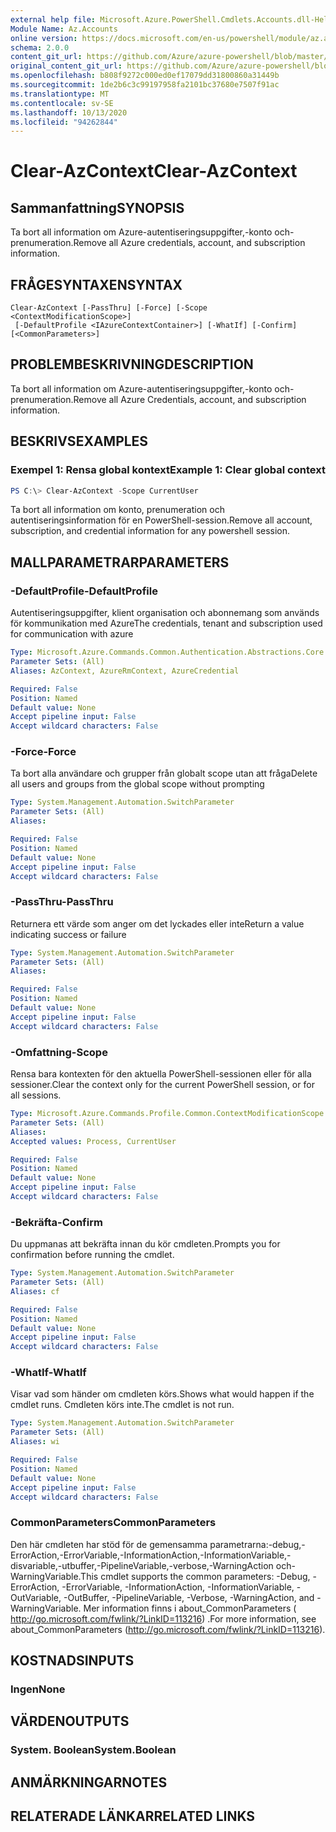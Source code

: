 ```yaml
---
external help file: Microsoft.Azure.PowerShell.Cmdlets.Accounts.dll-Help.xml
Module Name: Az.Accounts
online version: https://docs.microsoft.com/en-us/powershell/module/az.accounts/clear-azcontext
schema: 2.0.0
content_git_url: https://github.com/Azure/azure-powershell/blob/master/src/Accounts/Accounts/help/Clear-AzContext.md
original_content_git_url: https://github.com/Azure/azure-powershell/blob/master/src/Accounts/Accounts/help/Clear-AzContext.md
ms.openlocfilehash: b808f9272c000ed0ef17079dd31800860a31449b
ms.sourcegitcommit: 1de2b6c3c99197958fa2101bc37680e7507f91ac
ms.translationtype: MT
ms.contentlocale: sv-SE
ms.lasthandoff: 10/13/2020
ms.locfileid: "94262844"
---
```

# <span data-ttu-id="46f97-101">Clear-AzContext</span><span class="sxs-lookup"><span data-stu-id="46f97-101">Clear-AzContext</span></span>

## <span data-ttu-id="46f97-102">Sammanfattning</span><span class="sxs-lookup"><span data-stu-id="46f97-102">SYNOPSIS</span></span>
<span data-ttu-id="46f97-103">Ta bort all information om Azure-autentiseringsuppgifter,-konto och-prenumeration.</span><span class="sxs-lookup"><span data-stu-id="46f97-103">Remove all Azure credentials, account, and subscription information.</span></span>

## <span data-ttu-id="46f97-104">FRÅGESYNTAXEN</span><span class="sxs-lookup"><span data-stu-id="46f97-104">SYNTAX</span></span>

```
Clear-AzContext [-PassThru] [-Force] [-Scope <ContextModificationScope>]
 [-DefaultProfile <IAzureContextContainer>] [-WhatIf] [-Confirm] [<CommonParameters>]
```

## <span data-ttu-id="46f97-105">PROBLEMBESKRIVNING</span><span class="sxs-lookup"><span data-stu-id="46f97-105">DESCRIPTION</span></span>
<span data-ttu-id="46f97-106">Ta bort all information om Azure-autentiseringsuppgifter,-konto och-prenumeration.</span><span class="sxs-lookup"><span data-stu-id="46f97-106">Remove all Azure Credentials, account, and subscription information.</span></span>

## <span data-ttu-id="46f97-107">BESKRIVS</span><span class="sxs-lookup"><span data-stu-id="46f97-107">EXAMPLES</span></span>

### <span data-ttu-id="46f97-108">Exempel 1: Rensa global kontext</span><span class="sxs-lookup"><span data-stu-id="46f97-108">Example 1: Clear global context</span></span>
```powershell
PS C:\> Clear-AzContext -Scope CurrentUser
```

<span data-ttu-id="46f97-109">Ta bort all information om konto, prenumeration och autentiseringsinformation för en PowerShell-session.</span><span class="sxs-lookup"><span data-stu-id="46f97-109">Remove all account, subscription, and credential information for any powershell session.</span></span>

## <span data-ttu-id="46f97-110">MALLPARAMETRAR</span><span class="sxs-lookup"><span data-stu-id="46f97-110">PARAMETERS</span></span>

### <span data-ttu-id="46f97-111">-DefaultProfile</span><span class="sxs-lookup"><span data-stu-id="46f97-111">-DefaultProfile</span></span>
<span data-ttu-id="46f97-112">Autentiseringsuppgifter, klient organisation och abonnemang som används för kommunikation med Azure</span><span class="sxs-lookup"><span data-stu-id="46f97-112">The credentials, tenant and subscription used for communication with azure</span></span>

```yaml
Type: Microsoft.Azure.Commands.Common.Authentication.Abstractions.Core.IAzureContextContainer
Parameter Sets: (All)
Aliases: AzContext, AzureRmContext, AzureCredential

Required: False
Position: Named
Default value: None
Accept pipeline input: False
Accept wildcard characters: False
```

### <span data-ttu-id="46f97-113">-Force</span><span class="sxs-lookup"><span data-stu-id="46f97-113">-Force</span></span>
<span data-ttu-id="46f97-114">Ta bort alla användare och grupper från globalt scope utan att fråga</span><span class="sxs-lookup"><span data-stu-id="46f97-114">Delete all users and groups from the global scope without prompting</span></span>

```yaml
Type: System.Management.Automation.SwitchParameter
Parameter Sets: (All)
Aliases:

Required: False
Position: Named
Default value: None
Accept pipeline input: False
Accept wildcard characters: False
```

### <span data-ttu-id="46f97-115">-PassThru</span><span class="sxs-lookup"><span data-stu-id="46f97-115">-PassThru</span></span>
<span data-ttu-id="46f97-116">Returnera ett värde som anger om det lyckades eller inte</span><span class="sxs-lookup"><span data-stu-id="46f97-116">Return a value indicating success or failure</span></span>

```yaml
Type: System.Management.Automation.SwitchParameter
Parameter Sets: (All)
Aliases:

Required: False
Position: Named
Default value: None
Accept pipeline input: False
Accept wildcard characters: False
```

### <span data-ttu-id="46f97-117">-Omfattning</span><span class="sxs-lookup"><span data-stu-id="46f97-117">-Scope</span></span>
<span data-ttu-id="46f97-118">Rensa bara kontexten för den aktuella PowerShell-sessionen eller för alla sessioner.</span><span class="sxs-lookup"><span data-stu-id="46f97-118">Clear the context only for the current PowerShell session, or for all sessions.</span></span>

```yaml
Type: Microsoft.Azure.Commands.Profile.Common.ContextModificationScope
Parameter Sets: (All)
Aliases:
Accepted values: Process, CurrentUser

Required: False
Position: Named
Default value: None
Accept pipeline input: False
Accept wildcard characters: False
```

### <span data-ttu-id="46f97-119">-Bekräfta</span><span class="sxs-lookup"><span data-stu-id="46f97-119">-Confirm</span></span>
<span data-ttu-id="46f97-120">Du uppmanas att bekräfta innan du kör cmdleten.</span><span class="sxs-lookup"><span data-stu-id="46f97-120">Prompts you for confirmation before running the cmdlet.</span></span>

```yaml
Type: System.Management.Automation.SwitchParameter
Parameter Sets: (All)
Aliases: cf

Required: False
Position: Named
Default value: None
Accept pipeline input: False
Accept wildcard characters: False
```

### <span data-ttu-id="46f97-121">-WhatIf</span><span class="sxs-lookup"><span data-stu-id="46f97-121">-WhatIf</span></span>
<span data-ttu-id="46f97-122">Visar vad som händer om cmdleten körs.</span><span class="sxs-lookup"><span data-stu-id="46f97-122">Shows what would happen if the cmdlet runs.</span></span>
<span data-ttu-id="46f97-123">Cmdleten körs inte.</span><span class="sxs-lookup"><span data-stu-id="46f97-123">The cmdlet is not run.</span></span>

```yaml
Type: System.Management.Automation.SwitchParameter
Parameter Sets: (All)
Aliases: wi

Required: False
Position: Named
Default value: None
Accept pipeline input: False
Accept wildcard characters: False
```

### <span data-ttu-id="46f97-124">CommonParameters</span><span class="sxs-lookup"><span data-stu-id="46f97-124">CommonParameters</span></span>
<span data-ttu-id="46f97-125">Den här cmdleten har stöd för de gemensamma parametrarna:-debug,-ErrorAction,-ErrorVariable,-InformationAction,-InformationVariable,-disvariable,-utbuffer,-PipelineVariable,-verbose,-WarningAction och-WarningVariable.</span><span class="sxs-lookup"><span data-stu-id="46f97-125">This cmdlet supports the common parameters: -Debug, -ErrorAction, -ErrorVariable, -InformationAction, -InformationVariable, -OutVariable, -OutBuffer, -PipelineVariable, -Verbose, -WarningAction, and -WarningVariable.</span></span> <span data-ttu-id="46f97-126">Mer information finns i about_CommonParameters ( http://go.microsoft.com/fwlink/?LinkID=113216) .</span><span class="sxs-lookup"><span data-stu-id="46f97-126">For more information, see about_CommonParameters (http://go.microsoft.com/fwlink/?LinkID=113216).</span></span>

## <span data-ttu-id="46f97-127">KOSTNADS</span><span class="sxs-lookup"><span data-stu-id="46f97-127">INPUTS</span></span>

### <span data-ttu-id="46f97-128">Ingen</span><span class="sxs-lookup"><span data-stu-id="46f97-128">None</span></span>

## <span data-ttu-id="46f97-129">VÄRDEN</span><span class="sxs-lookup"><span data-stu-id="46f97-129">OUTPUTS</span></span>

### <span data-ttu-id="46f97-130">System. Boolean</span><span class="sxs-lookup"><span data-stu-id="46f97-130">System.Boolean</span></span>

## <span data-ttu-id="46f97-131">ANMÄRKNINGAR</span><span class="sxs-lookup"><span data-stu-id="46f97-131">NOTES</span></span>

## <span data-ttu-id="46f97-132">RELATERADE LÄNKAR</span><span class="sxs-lookup"><span data-stu-id="46f97-132">RELATED LINKS</span></span>
